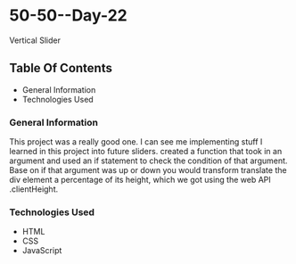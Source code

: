 # 50-50--Day-22
Vertical Slider

## Table Of Contents
* General Information
* Technologies Used

### General Information
This project was a really good one. I can see me implementing stuff I learned in this project into future sliders. created a function that took in an argument and used an if statement to check the condition of that argument. Base on if that argument was up or down you would transform translate the div element a percentage of its height, which we got using the web API .clientHeight.

### Technologies Used
* HTML
* CSS
* JavaScript